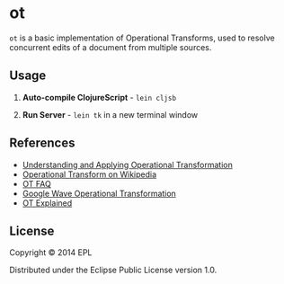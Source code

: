 # ot
`ot` is a basic implementation of Operational Transforms, used to resolve concurrent edits of a document from multiple sources.

## Usage
1. **Auto-compile ClojureScript** - `lein cljsb`

2. **Run Server** - `lein tk` in a new terminal window

## References
- [Understanding and Applying Operational Transformation](http://www.codecommit.com/blog/java/understanding-and-applying-operational-transformation)
- [Operational Transform on Wikipedia](http://en.wikipedia.org/wiki/Operational_transformation)
- [OT FAQ](http://cooffice.ntu.edu.sg/otfaq/)
- [Google Wave Operational Transformation](http://www.waveprotocol.org/whitepapers/operational-transform)
- [OT Explained](http://operational-transformation.github.io/index.html)

## License
Copyright © 2014 EPL

Distributed under the Eclipse Public License version 1.0.

